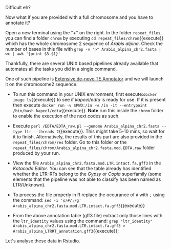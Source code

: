 Difficult eh?  

Now what if you are provided with a full chromosome and you have to annotate it? 

Open a new terminal using the "+" on the right. In the folder `repeat_files`, you can find a folder `chrom` by executing `cd repeat_files/chrom`{{execute}} which has the whole chromosome 2 sequence of *Arabis alpina*. Check the number of bases in this file with `grep -v ">" Arabis_alpina_chr2.fasta | wc | awk '{print $3-$1}'`

Thankfully, there are several UNIX based pipelines already available that automates all the tasks you did in a single command.  

One of such pipeline is [Extensive de-novo TE Annotator](https://genomebiology.biomedcentral.com/articles/10.1186/s13059-019-1905-y) and we will launch it on the chromosome2 sequence.

* To run this command in your UNIX environment, first execute:`docker image ls`{{execute}} to see if *kapeel/edta* is ready for use. If it is present then execute `docker run -v $PWD:/in -w /in -it --entrypoint /bin/bash kapeel/edta`{{execute}}. **Note** run this inside the `chrom` folder to enable the execution of the next codes as such. 

* Execute `perl /EDTA/EDTA_raw.pl --genome Arabis_alpina_chr2.fasta --type ltr --threads 2`{{execute}}. This might take 5-10 mins, so wait for it to finish. Alternatively, the results of this part are also provided in the `repeat_files/chrom/res` folder. Go to this folder or the `repeat_files/chrom/Arabis_alpina_chr2.fasta.mod.EDTA.raw` folder produced by your run.

* View the file `Arabis_alpina_chr2.fasta.mod.LTR.intact.fa.gff3` in the *Katacoda Editor*. You can see that the table already has identified whether the LTR-RTs belong to the *Gypsy* or *Copia* superfamily (some elements that the pipeline was not able to classify has been named as LTR/Unknown).

* To process the file properly in R replace the occurance of `#` with `;` using the command: `sed -i 's/#/;/g' Arabis_alpina_chr2.fasta.mod.LTR.intact.fa.gff3`{{execute}}
* From the above annotation table (gff3 file) extract only those lines with the `ltr_identity` values using the command: `grep "ltr_identity" Arabis_alpina_chr2.fasta.mod.LTR.intact.fa.gff3 > Arabis_alpina_LTRRT_annotation.gff3`{{execute}};


Let's analyse these data in Rstudio.


